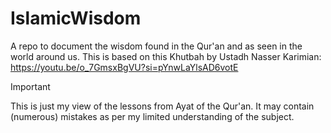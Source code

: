 # IslamicWisdom
A repo to document the wisdom found in the Qur'an and as seen in the world around us. This is based on this Khutbah by Ustadh Nasser Karimian: https://youtu.be/o_7GmsxBgVU?si=pYnwLaYlsAD6votE

> [!IMPORTANT]
> This is just my view of the lessons from Ayat of the Qur'an. It may contain (numerous) mistakes as per my limited understanding of the subject.

